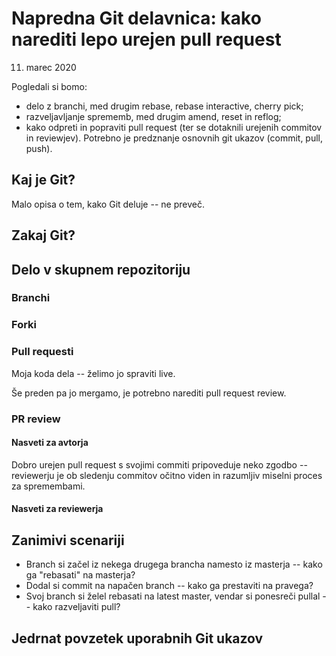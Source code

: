 # Napredna Git delavnica: kako narediti lepo urejen pull request
11. marec 2020

Pogledali si bomo: 
* delo z branchi, med drugim rebase, rebase interactive, cherry pick; 
* razveljavljanje sprememb, med drugim amend, reset in reflog; 
* kako odpreti in popraviti pull request (ter se dotaknili urejenih commitov in reviewjev).
Potrebno je predznanje osnovnih git ukazov (commit, pull, push). 

## Kaj je Git?
Malo opisa o tem, kako Git deluje -- ne preveč. 

## Zakaj Git? 

## Delo v skupnem repozitoriju

### Branchi

### Forki

### Pull requesti
Moja koda dela -- želimo jo spraviti live.

Še preden pa jo mergamo, je potrebno narediti pull request review. 

### PR review

#### Nasveti za avtorja
Dobro urejen pull request s svojimi commiti pripoveduje neko zgodbo -- reviewerju je ob sledenju commitov očitno viden in razumljiv miselni proces za spremembami.

#### Nasveti za reviewerja

## Zanimivi scenariji
* Branch si začel iz nekega drugega brancha namesto iz masterja -- kako ga "rebasati" na masterja? 
* Dodal si commit na napačen branch -- kako ga prestaviti na pravega?
* Svoj branch si želel rebasati na latest master, vendar si ponesreči pullal -- kako razveljaviti pull?

## Jedrnat povzetek uporabnih Git ukazov

